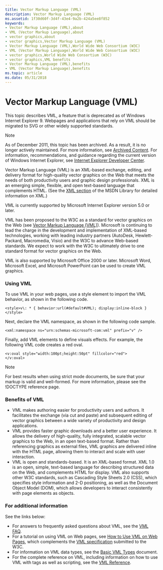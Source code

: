 ```yaml
---
title: Vector Markup Language (VML)
description: Vector Markup Language (VML)
ms.assetid: 1f30d60f-3d4f-43e4-9a2b-424a5ee8f852
keywords:
- Vector Markup Language (VML),about
- VML (Vector Markup Language),about
- vector graphics,about
- vector graphics,Vector Markup Language (VML)
- Vector Markup Language (VML),World Wide Web Consortium (W3C)
- VML (Vector Markup Language),World Wide Web Consortium (W3C)
- vector graphics,World Wide Web Consortium (W3C)
- vector graphics,VML benefits
- Vector Markup Language (VML),benefits
- VML (Vector Markup Language),benefits
ms.topic: article
ms.date: 05/31/2018
---
```


# Vector Markup Language (VML)

This topic describes VML, a feature that is deprecated as of Windows Internet Explorer 9. Webpages and applications that rely on VML should be migrated to SVG or other widely supported standards.

> [!NOTE]
> As of December 2011, this topic has been archived. As a result, it is no longer actively maintained. For more information, see [Archived Content](/previous-versions/windows/internet-explorer/ie-developer/). For information, recommendations, and guidance regarding the current version of Windows Internet Explorer, see [Internet Explorer Developer Center](https://msdn.microsoft.com/ie/).

Vector Markup Language (VML) is an XML-based exchange, editing, and delivery format for high-quality vector graphics on the Web that meets the needs of both productivity users and graphic design professionals. XML is an emerging simple, flexible, and open text-based language that complements HTML. (See the [XML section](/documentation/?frame=true) of the MSDN Library for detailed information on XML.)

VML is currently supported by Microsoft Internet Explorer version 5.0 or later.

VML has been proposed to the W3C as a standard for vector graphics on the Web (see [Vector Markup Language (VML)](https://www.w3.org/TR/NOTE-VML)). Microsoft is continuing to lead the charge in the development and implementation of XML-based technologies, working with leading industry partners (AutoDesk, Hewlett-Packard, Macromedia, Visio) and the W3C to advance Web-based standards. We expect to work with the W3C to ultimately drive to one standard format for vector graphics on the Web.

VML is also supported by Microsoft Office 2000 or later. Microsoft Word, Microsoft Excel, and Microsoft PowerPoint can be used to create VML graphics.

### Using VML

To use VML in your web pages, use a style element to import the VML behavior, as shown in the following code.

```
<style>v\: * { behavior:url(#default#VML); display:inline-block }</style>
```

Next, declare the VML namespace, as shown in the following code sample.

```
<xml:namespace ns="urn:schemas-microsoft-com:vml" prefix="v" />
```

Finally, add VML elements to define visuals effects. For example, the following VML code creates a red oval.

```
<v:oval style="width:100pt;height:50pt" fillcolor="red">
</v:oval>
```

> [!NOTE]
> For best results when using strict mode documents, be sure that your markup is valid and well-formed. For more information, please see the !DOCTYPE reference page.


### Benefits of VML

-   VML makes authoring easier for productivity users and authors. It facilitates the exchange (via cut and paste) and subsequent editing of vector graphics between a wide variety of productivity and design applications.
-   VML provides faster graphic downloads and a better user experience. It allows the delivery of high-quality, fully integrated, scalable vector graphics to the Web, in an open text-based format. Rather than referencing graphics as external files, VML graphics are delivered inline with the HTML page, allowing them to interact and scale with user interaction.
-   VML is open and standards-based. It is an XML-based format. XML 1.0 is an open, simple, text-based language for describing structured data on the Web, and complements HTML for display. VML also supports other W3C standards, such as Cascading Style Sheets 2.0 (CSS), which specifies style information and 2-D positioning, as well as the Document Object Model (DOM), which allows developers to interact consistently with page elements as objects.

### For additional information

See the links below:

-   For answers to frequently asked questions about VML, see the [VML FAQ](frequently-asked-questions-about-vml.md).
-   For a tutorial on using VML on Web pages, see [How to Use VML on Web Pages](web-workshop---specs---standards----how-to-use-vml-on-web-pages.md), which complements the [VML specification](https://www.w3.org/TR/NOTE-datetime.html) submitted to the W3C.
-   For information on VML data types, see the [Basic VML Types](basic-vml-types.md) document.
-   For the complete reference on VML, including information on how to use VML with tags as well as scripting, see the [VML Reference](msdn-online-vml-introduction.md).